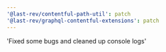 ```yaml
---
'@last-rev/contentful-path-util': patch
'@last-rev/graphql-contentful-extensions': patch
---
```


'Fixed some bugs and cleaned up console logs'
